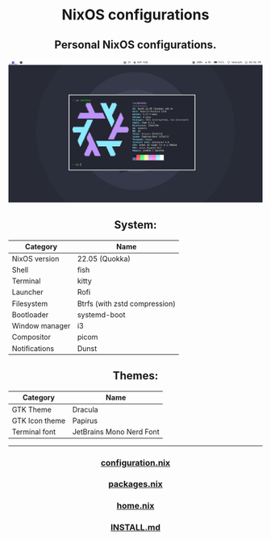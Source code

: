 <div align="center">
  
# NixOS configurations
## Personal NixOS configurations.
![Screenshot](screenshot.png)

## System:
| Category       | Name                          |
| -------------  | ----------------------------- |
| NixOS version  | 22.05 (Quokka)                |
| Shell          | fish                          |
| Terminal       | kitty                         |
| Launcher       | Rofi                          |
| Filesystem     | Btrfs (with zstd compression) |
| Bootloader     | systemd-boot                  |
| Window manager | i3                            |
| Compositor     | picom                         |
| Notifications  | Dunst                         |

## Themes:
| Category       | Name                          |
| -------------  | ----------------------------- |
| GTK Theme      | Dracula                       |
| GTK Icon theme | Papirus                       |
| Terminal font  | JetBrains Mono Nerd Font      |
  
---
  
### [configuration.nix](Nix/configuration.nix)
### [packages.nix](Nix/packages.nix)
### [home.nix](nixpkgs/home.nix)
### [INSTALL.md](INSTALL.md)

</div>
